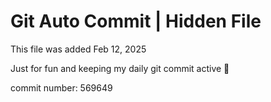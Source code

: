 # Git Auto Commit | Hidden File

This file was added Feb 12, 2025

Just for fun and keeping my daily git commit active 🤪

commit number: 569649
